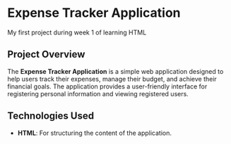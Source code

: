 # Expense Tracker Application
My first project during week 1 of learning HTML

## Project Overview
The **Expense Tracker Application** is a simple web application designed to help users track their expenses, manage their budget, and achieve their financial goals. The application provides a user-friendly interface for registering personal information and viewing registered users.

## Technologies Used
- **HTML**: For structuring the content of the application.



